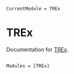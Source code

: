 ```@meta
CurrentModule = TREx
```

# TREx

Documentation for [TREx](https://github.com/meese-wj/TREx.jl).

```@index
```

```@autodocs
Modules = [TREx]
```

